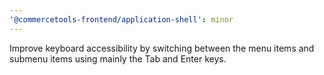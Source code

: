 ```yaml
---
'@commercetools-frontend/application-shell': minor
---
```


Improve keyboard accessibility by switching between the menu items and submenu items using mainly the Tab and Enter keys.
